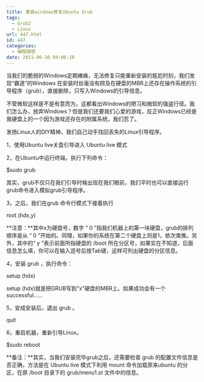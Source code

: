 ```yaml
---
title: 重装windows修复Ubuntu Grub
tags:
  - Grub2
  - Linux
url: 447.html
id: 447
categories:
  - 编程随想
date: 2011-06-30 04:06:10
---
```


当我们的脆弱的Windows定期瘫痪，无法修复只能重新安装的尴尬时刻，我们发现“霸道”的Windows 在安装时丝毫没有顾及在硬盘的MBR上还存在操作系统的引导程序（grub），直接删除，只写入Windows的引导信息。

不管微软这样是不是有意而为，这都看出Windows的陋习和微软的强盗行径。我们怎么办，放弃Windows？但是我们还要我们心爱的游戏，反正Windows已经是我硬盘上的一个因为游戏还存在的附属系统，我们忍了。

发扬Linux人的DIY精神，我们自己动手找回丢失的Linux引导程序。

1，使用Ubuntu live关盘引导进入 Ubuntu live 模式

2，在Ubuntu中运行终端，执行下列命令：

$sudo grub

其实，grub不仅只在我们引导时候出现在我们眼前，我们平时也可以直接运行grub命令进入模拟grub引导程序。

3，之后，我们在grub 命令行模式下接着执行

root (hdx,y)

**注意：**其中x为硬盘号，数字 “ 0 ”指我们机器上的第一块硬盘，grub的排列顺序是从 “ 0 ”开始的。同理，如果你的系统在第二个硬盘上则是1，依次类推。另外，其中的“ y ”表示前面所指硬盘的 /boot 所在分区号，如果实在不知道，后面信息怎么填，你可以在输入逗号后按Tab键，这样可列出硬盘的分区信息。

4，安装 grub ，执行命令：

setup (hdx)

setup (hdx)就是把GRUB写到"x"硬盘的MBR上。如果成功会有一个successful...... 

5，安成安装后，退出 grub 。

quit

6，重启机器，重新引导Linux。

$sudo reboot

**备注：**其实，当我们安装完毕grub之后，还需要检查 grub 的配置文件信息是否正确，方法是在 Ubuntu live 模式下利用 mount 命令加载原来ubuntu 的分区，在原 /boot 目录下的 grub/menu1.st 文件中的信息。